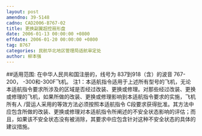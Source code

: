 ```yaml
---
layout: post
amendno: 39-5148
cadno: CAD2006-B767-02
title: 更换副翼超控扇形盘
date: 2006-01-13 00:00:00 +0800
effdate: 2006-01-20 00:00:00 +0800
tag: B767
categories: 民航华北地区管理局适航审定处
author: 柳本强
---
```


##适用范围:
在中华人民共和国注册的，线号为 837到918（含）的波音 767-200， -300和-300F飞机。
注1：本适航指令适用于上述所有型号的飞机，无论本适航指令要求所涉及的区域是否经过改装、更换或修理。对那些经过改装、更换或修理的飞机，如果所做的改装、更换或修理影响到本适航指令要求的实施，飞机所有人 /营运人采用的等效方法必须按照本适航指令 C段要求获得批准。其方法中应包含所做的改装、更换或修理对本适航指令所阐述的不安全状态影响的评估；而且，如果该不安全状态没有被消除，其要求中应包含针对这种不安全状态的具体的建议措施。

